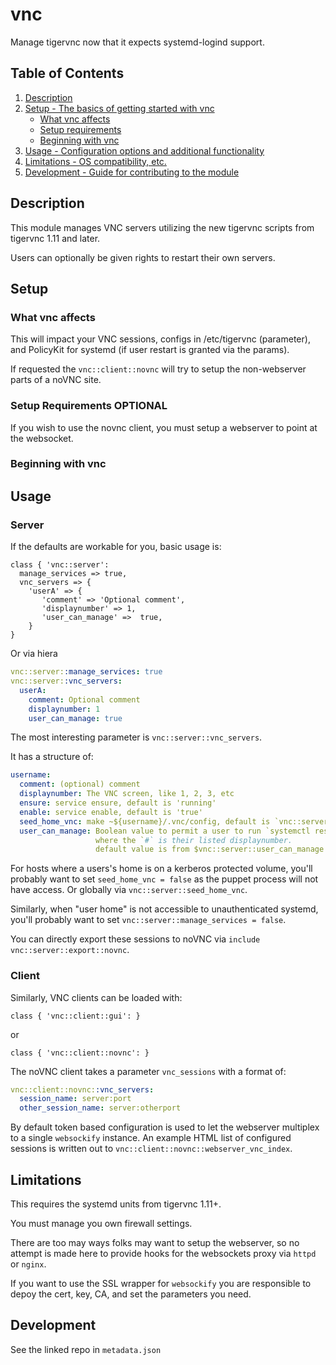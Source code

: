 # vnc

Manage tigervnc now that it expects systemd-logind support.

## Table of Contents

1. [Description](#description)
1. [Setup - The basics of getting started with vnc](#setup)
    * [What vnc affects](#what-vnc-affects)
    * [Setup requirements](#setup-requirements)
    * [Beginning with vnc](#beginning-with-vnc)
1. [Usage - Configuration options and additional functionality](#usage)
1. [Limitations - OS compatibility, etc.](#limitations)
1. [Development - Guide for contributing to the module](#development)

## Description

This module manages VNC servers utilizing the new tigervnc scripts
from tigervnc 1.11 and later.

Users can optionally be given rights to restart their own servers.

## Setup

### What vnc affects

This will impact your VNC sessions, configs in /etc/tigervnc (parameter),
and PolicyKit for systemd (if user restart is granted via the params).

If requested the `vnc::client::novnc` will try to setup the non-webserver
parts of a noVNC site.

### Setup Requirements **OPTIONAL**

If you wish to use the novnc client, you must setup a webserver to point
at the websocket.



### Beginning with vnc

## Usage

### Server
If the defaults are workable for you, basic usage is:

```puppet
class { 'vnc::server':
  manage_services => true,
  vnc_servers => {
    'userA' => {
       'comment' => 'Optional comment',
       'displaynumber' => 1,
       'user_can_manage' =>  true,
    }
}
```
Or via hiera
```yaml
vnc::server::manage_services: true
vnc::server::vnc_servers:
  userA:
    comment: Optional comment
    displaynumber: 1
    user_can_manage: true
```

The most interesting parameter is `vnc::server::vnc_servers`.

It has a structure of:

```yaml
username:
  comment: (optional) comment
  displaynumber: The VNC screen, like 1, 2, 3, etc
  ensure: service ensure, default is 'running'
  enable: service enable, default is 'true'
  seed_home_vnc: make ~${username}/.vnc/config, default is `vnc::server::seed_user_vnc_config`
  user_can_manage: Boolean value to permit a user to run `systemctl restart vncserver@:#.service`
                   where the `#` is their listed displaynumber.
                   default value is from $vnc::server::user_can_manage
```

For hosts where a users's home is on a kerberos protected volume, you'll
probably want to set `seed_home_vnc = false` as the puppet process will
not have access. Or globally via `vnc::server::seed_home_vnc`.

Similarly, when "user home" is not accessible to unauthenticated systemd,
you'll probably want to set `vnc::server::manage_services = false`.

You can directly export these sessions to noVNC via `include vnc::server::export::novnc`.

### Client
Similarly, VNC clients can be loaded with:

```puppet
class { 'vnc::client::gui': }
```

or

```puppet
class { 'vnc::client::novnc': }
```

The noVNC client takes a parameter `vnc_sessions` with a format of:
```yaml
vnc::client::novnc::vnc_servers:
  session_name: server:port
  other_session_name: server:otherport
```

By default token based configuration is used to let the webserver multiplex to a single `websockify` instance.
An example HTML list of configured sessions is written out to `vnc::client::novnc::webserver_vnc_index`.

## Limitations

This requires the systemd units from tigervnc 1.11+.

You must manage you own firewall settings.

There are too may ways folks may want to setup the webserver, so no attempt
is made here to provide hooks for the websockets proxy via `httpd` or `nginx`.

If you want to use the SSL wrapper for `websockify` you are responsible to
depoy the cert, key, CA, and set the parameters you need.

## Development

See the linked repo in `metadata.json`
